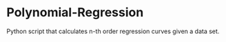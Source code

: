 # Polynomial-Regression
Python script that calculates n-th order regression curves given a data set.
